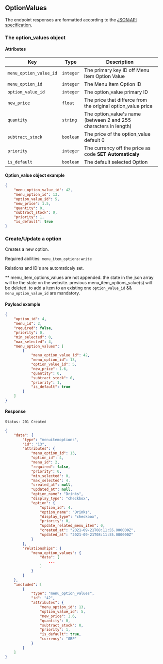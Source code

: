 ## OptionValues

The endpoint responses are formatted according to the [JSON:API specification](https://jsonapi.org).

### The option_values object

#### Attributes

| Key                        | Type      | Description                                                                    |
| -------------------------- | --------- | ------------------------------------------------------------------------------ |
| `menu_option_value_id`     | `integer` | The primary key ID off Menu Item Option Value |
| `menu_option_id`           | `integer` | The Menu Item Option ID |
| `option_value_id`          | `integer` | The option_value primary ID |
| `new_price`                | `float`   | The price that differce from the original option_value price |
| `quantity`                 | `string`  | The option_value's name (between 2 and 255 characters in length) |
| `subtract_stock`           | `boolean` | The price of the option_value default 0 |
| `priority`                 | `integer` | The currency off the price as code **SET Automaticaly** |
| `is_default`               | `boolean` | The default selected Option |
#### Option_value object example

```json
{
    "menu_option_value_id": 42,
    "menu_option_id": 13,
    "option_value_id": 5,
    "new_price": 1.5,
    "quantity": 0,
    "subtract_stock": 0,
    "priority": 1,
    "is_default": true
}
```

### Create/Update a option

Creates a new option.

Required abilities: `menu_item_options:write`
  
Relations and ID's are automaticaly set.

** menu_item_options_values are not appended. the state in the json array will be the state on the website. previous menu_item_options_value(s) will be deleted. to add a item to an existing one `option_value_id` && `menu_option_value_id` are mandatory. 

#### Payload example

```json
{
    "option_id": 4,
    "menu_id": 2,
    "required": false,
    "priority": 0,
    "min_selected": 0,
    "max_selected": 4,
    "menu_option_values": [
        {
            "menu_option_value_id": 42,
            "menu_option_id": 13,
            "option_value_id": 5,
            "new_price": 1.6,
            "quantity": 0,
            "subtract_stock": 0,
            "priority": 1,
            "is_default": true
        }
    ]
}
```

#### Response

```html
Status: 201 Created
```

```json
{
    "data": {
        "type": "menuitemoptions",
        "id": "13",
        "attributes": {
            "menu_option_id": 13,
            "option_id": 4,
            "menu_id": 2,
            "required": false,
            "priority": 0,
            "min_selected": 0,
            "max_selected": 4,
            "created_at": null,
            "updated_at": null,
            "option_name": "Drinks",
            "display_type": "checkbox",
            "option": {
                "option_id": 4,
                "option_name": "Drinks",
                "display_type": "checkbox",
                "priority": 0,
                "update_related_menu_item": 0,
                "created_at": "2021-09-21T08:11:55.000000Z",
                "updated_at": "2021-09-21T08:11:55.000000Z"
            }
        },
        "relationships": {
            "menu_option_values": {
                "data": [
                    ...
                ]
            }
        }
    },
    "included": [
        {
            "type": "menu_option_values",
            "id": "42",
            "attributes": {
                "menu_option_id": 13,
                "option_value_id": 5,
                "new_price": 1.6,
                "quantity": 0,
                "subtract_stock": 0,
                "priority": 1,
                "is_default": true,
                "currency": "GBP"
            }
        }
    ]
}
```